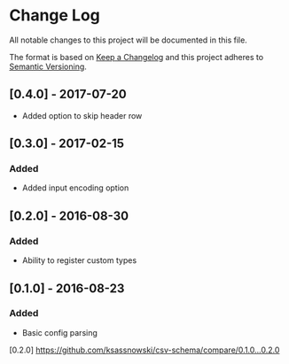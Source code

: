 # Change Log
All notable changes to this project will be documented in this file.

The format is based on [Keep a Changelog](http://keepachangelog.com/) 
and this project adheres to [Semantic Versioning](http://semver.org/).

## [0.4.0] - 2017-07-20
- Added option to skip header row

## [0.3.0] - 2017-02-15
### Added
- Added input encoding option

## [0.2.0] - 2016-08-30
### Added
- Ability to register custom types

## [0.1.0] - 2016-08-23
### Added
- Basic config parsing

[0.2.0] https://github.com/ksassnowski/csv-schema/compare/0.1.0...0.2.0

